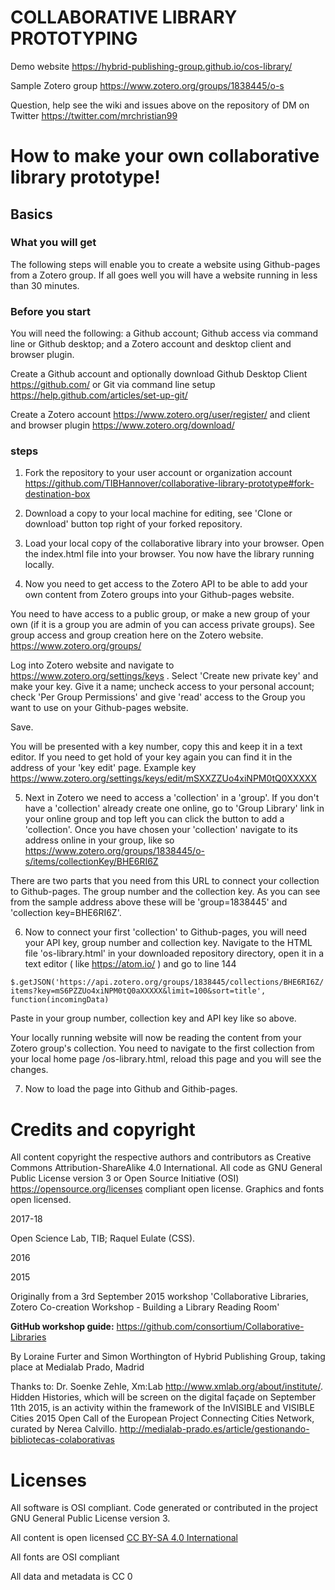 # COLLABORATIVE LIBRARY PROTOTYPING

Demo website https://hybrid-publishing-group.github.io/cos-library/

Sample Zotero group https://www.zotero.org/groups/1838445/o-s

Question, help see the wiki and issues above on the repository of DM on Twitter https://twitter.com/mrchristian99

# How to make your own collaborative library prototype!

## Basics

### What you will get

The following steps will enable you to create a website using Github-pages from a Zotero group. If all goes well you will have a website running in less than 30 minutes.

### Before you start

You will need the following: a Github account; Github access via command line or Github desktop; and a Zotero account and desktop client and browser plugin.

Create a Github account and optionally download Github Desktop Client https://github.com/ or Git via command line setup https://help.github.com/articles/set-up-git/

Create a Zotero account https://www.zotero.org/user/register/ and client and browser plugin https://www.zotero.org/download/

### steps

1. Fork the repository to your user account or organization account https://github.com/TIBHannover/collaborative-library-prototype#fork-destination-box

2. Download a copy to your local machine for editing, see 'Clone or download' button top right of your forked repository.

3. Load your local copy of the collaborative library into your browser. Open the index.html file into your browser. You now have the library running locally.

4. Now you need to get access to the Zotero API to be able to add your own content from Zotero groups into your Github-pages website.

You need to have access to a public group, or make a new group of your own (if it is a group you are admin of you can access private groups). See group access and group creation here on the Zotero website. https://www.zotero.org/groups/

Log into Zotero website and navigate to https://www.zotero.org/settings/keys . Select 'Create new private key' and make your key. Give it a name; uncheck access to your personal account; check 'Per Group Permissions' and give 'read' access to the Group you want to use on your Github-pages website.

Save.

You will be presented with a key number, copy this and keep it in a text editor. If you need to get hold of your key again you can find it in the address of your 'key edit' page. Example key https://www.zotero.org/settings/keys/edit/mSXXZZUo4xiNPM0tQ0XXXXX

5. Next in Zotero we need to access a 'collection' in a 'group'. If you don't have a 'collection' already create one online, go to 'Group Library' link in your online group and top left you can click the button to add a 'collection'. Once you have chosen your 'collection' navigate to its address online in your group, like so https://www.zotero.org/groups/1838445/o-s/items/collectionKey/BHE6RI6Z

There are two parts that you need from this URL to connect your collection to Github-pages. The group number and the collection key. As you can see from the sample address above these will be 'group=1838445' and 'collection key=BHE6RI6Z'.

6. Now to connect your first 'collection' to Github-pages, you will need your API key, group number and collection key. Navigate to the HTML file 'os-library.html' in your downloaded repository directory, open it in a text editor ( like https://atom.io/ ) and go to line 144

`$.getJSON('https://api.zotero.org/groups/1838445/collections/BHE6RI6Z/items?key=mS6PZZUo4xiNPM0tQ0aXXXXX&limit=100&sort=title', function(incomingData)`

Paste in your group number, collection key and API key like so above.

Your locally running website will now be reading the content from your Zotero group's collection. You need to navigate to the first collection from your local home page /os-library.html, reload this page and you will see the changes.

7. Now to load the page into Github and Githib-pages. 












# Credits and copyright

All content copyright the respective authors and contributors as Creative Commons Attribution-ShareAlike 4.0 International. All code as GNU General Public License version 3 or Open Source Initiative (OSI) https://opensource.org/licenses compliant open license. Graphics and fonts open licensed.

2017-18

Open Science Lab, TIB; Raquel Eulate (CSS).

2016

2015

Originally from a 3rd September 2015 workshop 'Collaborative Libraries, Zotero Co-creation Workshop - Building a Library Reading Room'

**GitHub workshop guide:** https://github.com/consortium/Collaborative-Libraries  

By Loraine Furter and Simon Worthington of Hybrid Publishing Group, taking place at Medialab Prado, Madrid

Thanks to: Dr. Soenke Zehle, Xm:Lab http://www.xmlab.org/about/institute/. Hidden Histories, which will be screen on the digital façade on September 11th 2015, is an activity within the framework of the InVISIBLE and VISIBLE Cities 2015 Open Call of the European Project Connecting Cities Network, curated by Nerea Calvillo. http://medialab-prado.es/article/gestionando-bibliotecas-colaborativas

# Licenses

All software is OSI compliant. Code generated or contributed in the project GNU General Public License version 3.

All content is open licensed [CC BY-SA 4.0 International](LICENSE.md)

All fonts are OSI compliant

All data and metadata is CC 0
